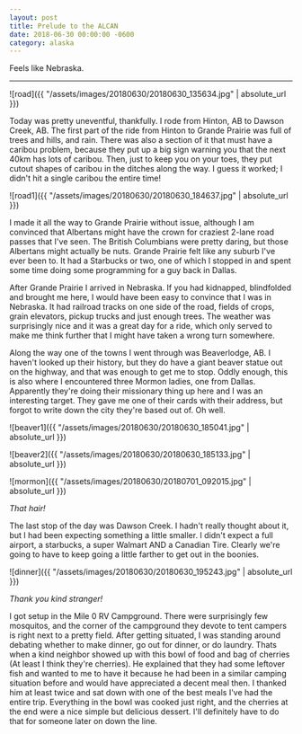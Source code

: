```yaml
---
layout: post
title: Prelude to the ALCAN 
date: 2018-06-30 00:00:00 -0600
category: alaska
---
```


Feels like Nebraska.

---

![road]({{ "/assets/images/20180630/20180630_135634.jpg" | absolute_url }})

Today was pretty uneventful, thankfully.  I rode from Hinton, AB to Dawson Creek, AB.  The first part of the ride from Hinton to Grande Prairie was full of trees and hills, and rain.  There was also a section of it that must have a caribou problem, because they put up a big sign warning you that the next 40km has lots of caribou.   Then, just to keep you on your toes, they put cutout shapes of caribou in the ditches along the way.  I guess it worked; I didn't hit a single caribou the entire time!

![road1]({{ "/assets/images/20180630/20180630_184637.jpg" | absolute_url }})

I made it all the way to Grande Prairie without issue, although I am convinced that Albertans might have the crown for craziest 2-lane road passes that I've seen.  The British Columbians were pretty daring, but those Albertans might actually be nuts.   Grande Prairie felt like any suburb I've ever been to.  It had a Starbucks or two, one of which I stopped in and spent some time doing some programming for a guy back in Dallas.

After Grande Prairie I arrived in Nebraska.  If you had kidnapped, blindfolded and brought me here, I would have been easy to convince that I was in Nebraska.  It had railroad tracks on one side of the road, fields of crops, grain elevators, pickup trucks and just enough trees.  The weather was surprisingly nice and it was a great day for a ride, which only served to make me think further that I might have taken a wrong turn somewhere.

Along the way one of the towns I went through was Beaverlodge, AB.  I haven't looked up their history, but they do have a giant beaver statue out on the highway, and that was enough to get me to stop.  Oddly enough, this is also where I encountered three Mormon ladies, one from Dallas.  Apparently they're doing their missionary thing up here and I was an interesting target.  They gave me one of their cards with their address, but forgot to write down the city they're based out of.  Oh well.

![beaver1]({{ "/assets/images/20180630/20180630_185041.jpg" | absolute_url }})

![beaver2]({{ "/assets/images/20180630/20180630_185133.jpg" | absolute_url }})

![mormon]({{ "/assets/images/20180630/20180701_092015.jpg" | absolute_url }})

*That hair!*

The last stop of the day was Dawson Creek.  I hadn't really thought about it, but I had been expecting something a little smaller.  I didn't expect a full airport, a starbucks, a super Walmart AND a Canadian Tire.  Clearly we're going to have to keep going a little farther to get out in the boonies.

![dinner]({{ "/assets/images/20180630/20180630_195243.jpg" | absolute_url }})

*Thank you kind stranger!*

I got setup in the Mile 0 RV Campground.  There were surprisingly few mosquitos, and the corner of the campground they devote to tent campers is right next to a pretty field.  After getting situated, I was standing around debating whether to make dinner, go out for dinner, or do laundry.  Thats when a kind neighbor showed up with this bowl of food and bag of cherries (At least I think they're cherries).  He explained that they had some leftover fish and wanted to me to have it because he had been in a similar camping situation before and would have appreciated a decent meal then.  I thanked him at least twice and sat down with one of the best meals I've had the entire trip.  Everything in the bowl was cooked just right, and the cherries at the end were a nice simple but delicious dessert.  I'll definitely have to do that for someone later on down the line. 
